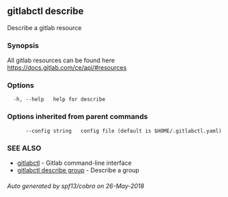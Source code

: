 ## gitlabctl describe

Describe a gitlab resource

### Synopsis

All gitlab resources can be found here https://docs.gitlab.com/ce/api/#resources

### Options

```
  -h, --help   help for describe
```

### Options inherited from parent commands

```
      --config string   config file (default is $HOME/.gitlabctl.yaml)
```

### SEE ALSO

* [gitlabctl](gitlabctl.md)	 - Gitlab command-line interface
* [gitlabctl describe group](gitlabctl_describe_group.md)	 - Describe a group

###### Auto generated by spf13/cobra on 26-May-2018
